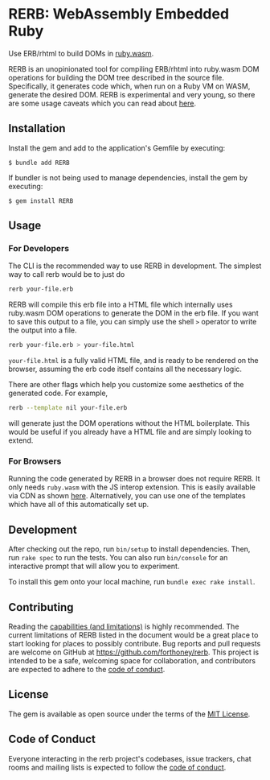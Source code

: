 # RERB: WebAssembly Embedded Ruby

Use ERB/rhtml to build DOMs in [ruby.wasm](https://github.com/ruby/ruby.wasm).

RERB is an unopinionated tool for compiling ERB/rhtml into ruby.wasm DOM operations for building the DOM tree described in the source file. Specifically, it generates code which, when run on a Ruby VM on WASM, generate the desired DOM. 
RERB is experimental and very young, so there are some usage caveats which you can read about [here](docs/capabilities.md).

## Installation

Install the gem and add to the application's Gemfile by executing:

    $ bundle add RERB

If bundler is not being used to manage dependencies, install the gem by executing:

    $ gem install RERB

## Usage
### For Developers
The CLI is the recommended way to use RERB in development. The simplest way to call rerb would be to just do
```bash
rerb your-file.erb
```
RERB will compile this erb file into a HTML file which internally uses ruby.wasm DOM operations to generate the DOM in the erb file. If you want to save this output to a file, you can simply use the shell `>` operator to write the output into a file.
```bash
rerb your-file.erb > your-file.html
```
`your-file.html` is a fully valid HTML file, and is ready to be rendered on the browser, assuming the erb code itself contains all the necessary logic.

There are other flags which help you customize some aesthetics of the generated code. For example,
```bash
rerb --template nil your-file.erb
```
will generate just the DOM operations without the HTML boilerplate. This would be useful if you already have a HTML file and are simply looking to extend.

### For Browsers
Running the code generated by RERB in a browser does not require RERB. It only needs `ruby.wasm` with the JS interop extension. This is easily available via CDN as shown [here](https://github.com/ruby/ruby.wasm/tree/main/packages/npm-packages/ruby-head-wasm-wasi).
Alternatively, you can use one of the templates which have all of this automatically set up.

## Development

After checking out the repo, run `bin/setup` to install dependencies. Then, run `rake spec` to run the tests. You can also run `bin/console` for an interactive prompt that will allow you to experiment.

To install this gem onto your local machine, run `bundle exec rake install`.

## Contributing

Reading the [capabilities (and limitations)](docs/capabilities.md) is highly recommended. The current limitations of RERB listed in the document would be a great place to start looking for places to possibly contribute.
Bug reports and pull requests are welcome on GitHub at https://github.com/forthoney/rerb. This project is intended to be a safe, welcoming space for collaboration, and contributors are expected to adhere to the [code of conduct](https://github.com/forthoney/rerb/blob/main/CODE_OF_CONDUCT.md).

## License

The gem is available as open source under the terms of the [MIT License](https://opensource.org/licenses/MIT).

## Code of Conduct

Everyone interacting in the rerb project's codebases, issue trackers, chat rooms and mailing lists is expected to follow the [code of conduct](https://github.com/forthoney/rerb/blob/main/CODE_OF_CONDUCT.md).
